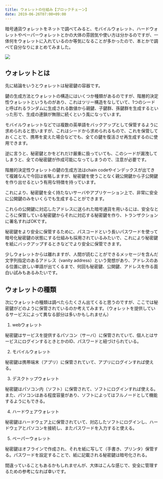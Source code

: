 ```yaml
---
title: ウォレットの仕組み【ブロックチェーン】
date: 2019-06-26T07:00+09:00
---
```


暗号通貨ウォレットをネットで調べてみると、モバイルウォレット、ハードウォレットやペーパーウォレットとかの大体の雰囲気や使い方は分かるのですが、一体何をウォレットに入れているのか等気になることが多かったので、本とかで調べて自分なりにまとめてみました。

![](images/blockchain-wallet-system/20190526175244.png)

## ウォレットとは

先に結論をいうとウォレットは秘密鍵の容器です。

<!-- 以下の記事にも関連することを書いているのでこちらも参考にして頂ければと思います。

[https://udonta.hatenablog.com/entry/blockchain-mechanism:embed:cite] -->

鍵の生成方法とウォレットの構造にはいくつか種類があるのですが、階層的決定性ウォレットというものがあり、これはツリー構造をなしていて、1つのシードと呼ばれるランダムに生成される数値から親鍵、子鍵群、孫鍵群を生成するといった形で、生成の連鎖が無限に続くという風になっています。

モバイルウォレットなどでは複数の英単語をバックアップとして保管するように求められると思いますが、これはシードから求められるもので、これを保管しておくことで、携帯を変えた場合などでも、全ての鍵を復活させ再生成するのに使用できます。

逆に言うと、秘密鍵とかをどれだけ厳重に扱っていても、このシードが漏洩してしまうと、全ての秘密鍵が作成可能になってしまうので、注意が必要です。

階層的決定性ウォレットの鍵の生成方法はchain codeやインデックスが出てきて複雑なんで今回は省略しますが、秘密鍵を使うことなく親公開鍵から子公開鍵を作り出せるという有用な特徴を持っています。

これにより、秘密鍵を全く持たないサーバやアプリケーション上で、非常に安全に公開鍵のみをいくらでも生成することができます。

これらの公開鍵に対応したアドレスに送られた暗号通貨を用いるには、安全なところに保管している秘密鍵からそれに対応する秘密鍵を作り、トランザクションに署名すればOKです。

秘密鍵をより安全に保管するために、パスコードという長いパスワードを使って暗号化秘密鍵の状態にする仕組みも採用されているみたいで、これにより秘密鍵を紙にバックアップするときなどでより安全に保管できます。

少しウォレットからは離れますが、人間が読むことができるメッセージを含んだ文字列指定のあるアドレス（vanity address）という発想があり、アドレスのある位置に欲しい単語が出てくるまで、何回も秘密鍵、公開鍵、アドレスを作る面白い試みもあるみたいです。

## ウォレットの種類

次にウォレットの種類は調べたらたくさん出てくると思うのですが、ここでは秘密鍵がどのように保管されているのか考えてみます。（ウォレットを提供しているサービスによって異なる部分は多いかもしれません）

1. webウォレット

秘密鍵はサービスを提供するパソコン（サーバ）に保管されていて、個人とはサービスにログインするときとかのID、パスワードと紐づけられている。

2. モバイルウォレット

秘密鍵は携帯端末（アプリ）に保管されていて、アプリにログインすれば使える。

3. デスクトップウォレット

秘密鍵はパソコン内（ソフト）に保管されて、ソフトにログインすれば使える。また、パソコンはある程度容量があり、ソフトによってはフルノードとして機能するようにもできる。

4. ハードウェアウォレット

秘密鍵はハードウェア上に保管されていて、対応したソフトにログインし、ハードウェアとパソコンを接続し、またパスワードを入力すると使える。

5. ペーパーウォレット

秘密鍵はオフラインで作成され、それを紙に写して（手書き、プリンタ）保管する。パスワードを設定することで、紙に記載される秘密鍵は暗号化される。

間違っていることもあるかもしれませんが、大体はこんな感じで、安全に管理するための参考になれば幸いです。

<!-- ウォレットと密接に結びついている鍵については以下の記事で説明しています。

[https://udonta.hatenablog.com/entry/secret-key-public-key-address-transaction:embed:cite] -->
